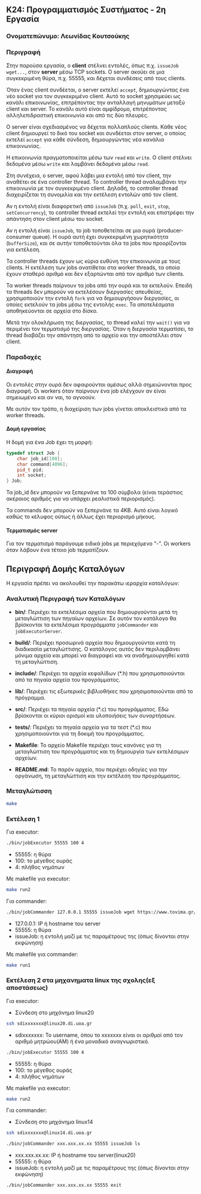 ## Κ24: Προγραμματισμός Συστήματος - 2η Εργασία

### Ονοματεπώνυμο: Λεωνίδας Κουτσούκης

### Περιγραφή

Στην παρούσα εργασία, ο **client** στέλνει εντολές, όπως π.χ. `issueJob wget...`, στον **server** μέσω TCP sockets. Ο server ακούει σε μια συγκεκριμένη θύρα, π.χ. 55555, και δέχεται συνδέσεις από τους clients.

Όταν ένας client συνδέεται, ο server εκτελεί `accept`, δημιουργώντας ένα νέο socket για τον συγκεκριμένο client. Αυτό το socket χρησιμεύει ως κανάλι επικοινωνίας, επιτρέποντας την ανταλλαγή μηνυμάτων μεταξύ client και server. Το κανάλι αυτό είναι αμφίδρομο, επιτρέποντας αλληλεπιδραστική επικοινωνία και από τις δύο πλευρές.

Ο server είναι σχεδιασμένος να δέχεται πολλαπλούς clients. Κάθε νέος client δημιουργεί το δικό του socket και συνδέεται στον server, ο οποίος εκτελεί `accept` για κάθε σύνδεση, δημιουργώντας νέα κανάλια επικοινωνίας.

Η επικοινωνία πραγματοποιείται μέσω των `read` και `write`. Ο client στέλνει δεδομένα μέσω `write` και λαμβάνει δεδομένα μέσω `read`.

Στη συνέχεια, ο server, αφού λάβει μια εντολή από τον client, την αναθέτει σε ένα controller thread. Το controller thread αναλαμβάνει την επικοινωνία με τον συγκεκριμένο client. Δηλαδή, το controller thread διαχειρίζεται τη συνομιλία και την εκτέλεση εντολών από τον client.

Αν η εντολή είναι διαφορετική από `issueJob` (π.χ. `poll`, `exit`, `stop`, `setConcurrency`), το controller thread εκτελεί την εντολή και επιστρέφει την απάντηση στον client μέσω του socket.

Αν η εντολή είναι `issueJob`, το job τοποθετείται σε μια ουρά (producer-consumer queue). Η ουρά αυτή έχει συγκεκριμένη χωρητικότητα (`bufferSize`), και σε αυτήν τοποθετούνται όλα τα jobs που προορίζονται για εκτέλεση.

Τα controller threads έχουν ως κύρια ευθύνη την επικοινωνία με τους clients. Η εκτέλεση των jobs ανατίθεται στα worker threads, τα οποία έχουν σταθερό αριθμό και δεν εξαρτώνται από τον αριθμό των clients.

Τα worker threads παίρνουν τα jobs από την ουρά και τα εκτελούν. Επειδή τα threads δεν μπορούν να εκτελέσουν διεργασίες απευθείας, χρησιμοποιούν την εντολή `fork` για να δημιουργήσουν διεργασίες, οι οποίες εκτελούν τα jobs μέσω της εντολής `exec`. Τα αποτελέσματα αποθηκεύονται σε αρχεία στο δίσκο.

Μετά την ολοκλήρωση της διεργασίας, το thread καλεί την `wait()` για να περιμένει τον τερματισμό της διεργασίας. Όταν η διεργασία τερματίσει, το thread διαβάζει την απάντηση από το αρχείο και την αποστέλλει στον client.


### Παραδοχές

#### Διαγραφή 

Οι εντολές στην ουρά δεν αφαιρούνται αμέσως αλλά σημειώνονται προς διαγραφή. Οι workers όταν παίρνουν ένα job ελέγχουν αν είναι σημειωμένο και αν ναι, το αγνοούν.

Με αυτόν τον τρόπο, η διαχείριση των jobs γίνεται αποκλειστικά από τα worker threads.


#### Δομή εργασίας

Η δομή για ένα Job έχει τη μορφή:
```C++
typedef struct Job {
    char job_id[100];
    char command[4096];
    pid_t pid;
    int socket;    
} Job;
```

Τα job_id δεν μπορούν να ξεπερνάνε τα 100 σύμβολα (είναι τεράστιος ακέραιος αριθμός για να υπάρχει ρεαλιστικά περιορισμός).

Τα commands δεν μπορούν να ξεπερνάνε τα 4ΚΒ. Αυτό είναι λογικό καθώς το κέλυφος ούτως ή άλλως έχει περιορισμό μήκους.

#### Τερματισμός server

Για τον τερματισμό παράγουμε ειδικά jobs με περιεχόμενο "-". Οι workers όταν λάβουν ένα τέτοιο job τερματίζουν.



## Περιγραφή Δομής Καταλόγων

Η εργασία πρέπει να ακολουθεί την παρακάτω ιεραρχία καταλόγων:



### Αναλυτική Περιγραφή των Καταλόγων

- **bin/**: Περιέχει τα εκτελέσιμα αρχεία που δημιουργούνται μετά τη μεταγλώττιση των πηγαίων αρχείων. Σε αυτόν τον κατάλογο θα βρίσκονται τα εκτελέσιμα προγράμματα `jobCommander` και `jobExecutorServer`.

- **build/**: Περιέχει προσωρινά αρχεία που δημιουργούνται κατά τη διαδικασία μεταγλώττισης. Ο κατάλογος αυτός δεν περιλαμβάνει μόνιμα αρχεία και μπορεί να διαγραφεί και να αναδημιουργηθεί κατά τη μεταγλώττιση.

- **include/**: Περιέχει τα αρχεία κεφαλίδων (*.h) που χρησιμοποιούνται από τα πηγαία αρχεία του προγράμματος.

- **lib/**: Περιέχει τις εξωτερικές βιβλιοθήκες που χρησιμοποιούνται από το πρόγραμμα.

- **src/**: Περιέχει τα πηγαία αρχεία (*.c) του προγράμματος. Εδώ βρίσκονται οι κύριοι ορισμοί και υλοποιήσεις των συναρτήσεων.

- **tests/**: Περιέχει τα πηγαία αρχεία για τα τεστ (*.c) που χρησιμοποιούνται για τη δοκιμή του προγράμματος.

- **Makefile**: Το αρχείο Makefile περιέχει τους κανόνες για τη μεταγλώττιση του προγράμματος και τη δημιουργία των εκτελέσιμων αρχείων.

- **README.md**: Το παρόν αρχείο, που περιέχει οδηγίες για την οργάνωση, τη μεταγλώττιση και την εκτέλεση του προγράμματος.


### Μεταγλώτισση

```sh
make
```

### Εκτέλεση 1

Για executor:

```sh
./bin/jobExecutor 55555 100 4
```

- 55555: η θύρα
- 100: το μέγεθος ουράς
- 4: πλήθος νημάτων

Με makefile για executor:

```sh
make run2
```

Για commander:

```sh
./bin/jobCommander 127.0.0.1 55555 issueJob wget https://www.tovima.gr/2024/06/13/finance/aplisiasto-to-pagoto-eos-kai-4-eyro-kostizei-i-mia-mpala
```

- 127.0.0.1: ΙΡ ή hostname του server
- 55555: η θύρα
- issueJob: η εντολή μαζί με τις παραμέτρους της (όπως δίνονται στην εκφώνηση)

Με makefile για commander:

```sh
make run1
```


### Εκτέλεση 2 στα μηχανηματα linux της σχολης(εξ αποστάσεως)

Για executor:

- Σύνδεση στο μηχάνημα linux20 
```sh
ssh sdixxxxxxx@linux20.di.uoa.gr
```
- sdixxxxxxx: Το username, όπου το xxxxxxx είναι οι αριθμοί από τον αριθμό μητρώου(ΑΜ) ή ένα μοναδικό αναγνωριστικό.

```sh
./bin/jobExecutor 55555 100 4
```

- 55555: η θύρα
- 100: το μέγεθος ουράς
- 4: πλήθος νημάτων

Με makefile για executor:

```sh
make run2
```

Για commander: 

- Σύνδεση στο μηχάνημα linux14

```sh
ssh sdixxxxxxx@linux14.di.uoa.gr
```

```sh
./bin/jobCommander xxx.xxx.xx.xx 55555 issueJob ls 
```

- xxx.xxx.xx.xx: ΙΡ ή hostname του server(linux20)
- 55555: η θύρα
- issueJob: η εντολή μαζί με τις παραμέτρους της (όπως δίνονται στην εκφώνηση)


```sh
./bin/jobCommander xxx.xxx.xx.xx 55555 exit
```

 
